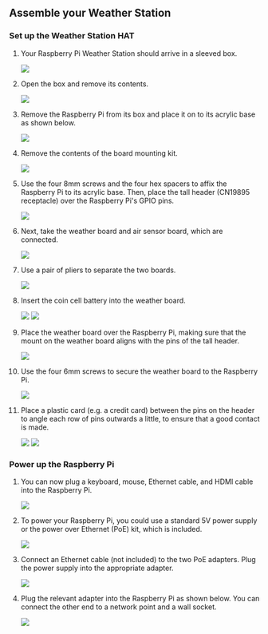 ## Assemble your Weather Station

### Set up the Weather Station HAT

1. Your Raspberry Pi Weather Station should arrive in a sleeved box.

   ![](images/build_01.jpg)

1. Open the box and remove its contents.

   ![](images/build_03.jpg)

1. Remove the Raspberry Pi from its box and place it on to its acrylic base as shown below.

   ![](images/build_04.jpg)

1. Remove the contents of the board mounting kit.

   ![](images/build_06.jpg)

1. Use the four 8mm screws and the four hex spacers to affix the Raspberry Pi to its acrylic base. Then, place the tall header (CN19895 receptacle) over the Raspberry Pi's GPIO pins.

   ![](images/build_07.jpg)

1. Next, take the weather board and air sensor board, which are connected.

   ![](images/build_08.jpg)

1. Use a pair of pliers to separate the two boards.

   ![](images/build_09.jpg)

1. Insert the coin cell battery into the weather board.

   ![](images/build_10.jpg)
   ![](images/build_11.jpg)

1. Place the weather board over the Raspberry Pi, making sure that the mount on the weather board aligns with the pins of the tall header.

   ![](images/build_12.jpg)

1. Use the four 6mm screws to secure the weather board to the Raspberry Pi.

   ![](images/build_13.jpg)

1. Place a plastic card (e.g. a credit card) between the pins on the header to angle each row of pins outwards a little, to ensure that a good contact is made.

   ![](images/build_14.jpg)
   ![](images/build_15.jpg)

### Power up the Raspberry Pi

1. You can now plug a keyboard, mouse, Ethernet cable, and HDMI cable into the Raspberry Pi.

   ![](images/build_16.jpg)

1. To power your Raspberry Pi, you could use a standard 5V power supply or the power over Ethernet (PoE) kit, which is included.

   ![](images/build_17.jpg)

1. Connect an Ethernet cable (not included) to the two PoE adapters. Plug the power supply into the appropriate adapter.

   ![](images/build_18.jpg)

1. Plug the relevant adapter into the Raspberry Pi as shown below. You can connect the other end to a network point and a wall socket.

   ![](images/build_19.jpg)
